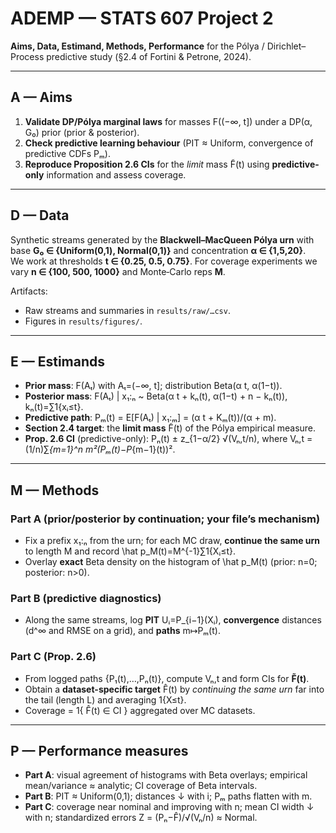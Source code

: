 # ADEMP — STATS 607 Project 2
**Aims, Data, Estimand, Methods, Performance** for the Pólya / Dirichlet–Process predictive study
(§2.4 of Fortini & Petrone, 2024).

---

## A — Aims
1) **Validate DP/Pólya marginal laws** for masses F((−∞, t]) under a DP(α, G₀) prior (prior & posterior).
2) **Check predictive learning behaviour** (PIT ≈ Uniform, convergence of predictive CDFs Pₘ).
3) **Reproduce Proposition 2.6 CIs** for the *limit* mass F̃(t) using **predictive-only** information and assess coverage.

---

## D — Data
Synthetic streams generated by the **Blackwell–MacQueen Pólya urn** with base **G₀ ∈ {Uniform(0,1), Normal(0,1)}** and concentration **α ∈ {1,5,20}**.  
We work at thresholds **t ∈ {0.25, 0.5, 0.75}**. For coverage experiments we vary **n ∈ {100, 500, 1000}** and Monte‑Carlo reps **M**.

Artifacts:
- Raw streams and summaries in `results/raw/…csv`.
- Figures in `results/figures/`.

---

## E — Estimands
- **Prior mass**: F(Aₜ) with Aₜ=(−∞, t]; distribution Beta(α t, α(1−t)).
- **Posterior mass**: F(Aₜ) | x₁:ₙ ~ Beta(α t + kₙ(t), α(1−t) + n − kₙ(t)), kₙ(t)=∑1{xᵢ≤t}.
- **Predictive path**: Pₘ(t) = E[F(Aₜ) | x₁:ₘ] = (α t + Kₘ(t))/(α + m).
- **Section 2.4 target**: the **limit mass** F̃(t) of the Pólya empirical measure.
- **Prop. 2.6 CI** (predictive-only): Pₙ(t) ± z_{1−α/2} √(Vₙ,t/n), where Vₙ,t = (1/n)∑_{m=1}^n m²(Pₘ(t)−P_{m−1}(t))².

---

## M — Methods
### Part A (prior/posterior by continuation; your file’s mechanism)
- Fix a prefix x₁:ₙ from the urn; for each MC draw, **continue the same urn** to length M and record \hat p_M(t)=M^{-1}∑1{Xᵢ≤t}.
- Overlay **exact** Beta density on the histogram of \hat p_M(t) (prior: n=0; posterior: n>0).

### Part B (predictive diagnostics)
- Along the same streams, log **PIT** Uᵢ=P_{i−1}(Xᵢ), **convergence** distances (d^∞ and RMSE on a grid), and **paths** m↦Pₘ(t).

### Part C (Prop. 2.6)
- From logged paths {P₁(t),…,Pₙ(t)}, compute Vₙ,t and form CIs for **F̃(t)**.
- Obtain a **dataset-specific target** F̂(t) by *continuing the same urn* far into the tail (length L) and averaging 1{X≤t}.
- Coverage = 1{ F̂(t) ∈ CI } aggregated over MC datasets.

---

## P — Performance measures
- **Part A**: visual agreement of histograms with Beta overlays; empirical mean/variance ≈ analytic; CI coverage of Beta intervals.
- **Part B**: PIT ≈ Uniform(0,1); distances ↓ with i; Pₘ paths flatten with m.
- **Part C**: coverage near nominal and improving with n; mean CI width ↓ with n; standardized errors Z = (Pₙ−F̂)/√(Vₙ/n) ≈ Normal.
